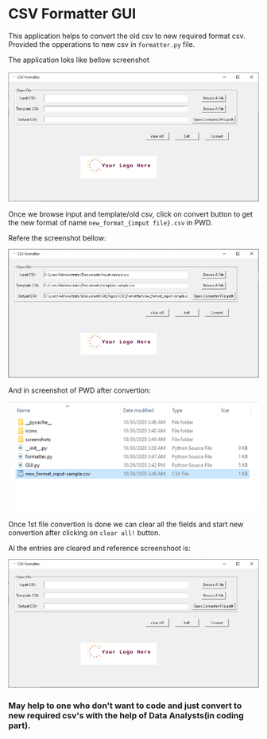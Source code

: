 # CSV Formatter GUI
This application helps to convert the old csv to new required format csv. Provided the opperations to new csv in `formatter.py` file.

The application loks like bellow screenshot <br>
<br>
 <img src="https://github.com/vishalnadagiri/CSV-Formatter/blob/main/src/screenshots/screenshot-1.PNG">

Once we browse input and template/old csv, click on convert button to get the new format of name `new_format_{imput file}.csv` in PWD.

Refere the screenshot bellow:

 <img src="https://github.com/vishalnadagiri/CSV-Formatter/blob/main/src/screenshots/screenshot-2.PNG">

And in screenshot of PWD after convertion:

 <img src="https://github.com/vishalnadagiri/CSV-Formatter/blob/main/src/screenshots/screenshot-3.PNG">

Once 1st file convertion is done we can clear all the fields and start new convertion after clicking on `clear all!` button.

Al the entries are cleared and reference screenshoot is:

 <img src="https://github.com/vishalnadagiri/CSV-Formatter/blob/main/src/screenshots/screenshot-1.PNG">

### May help to one who don't want to code and just convert to new required csv's with the help of Data Analysts(in coding part). 
